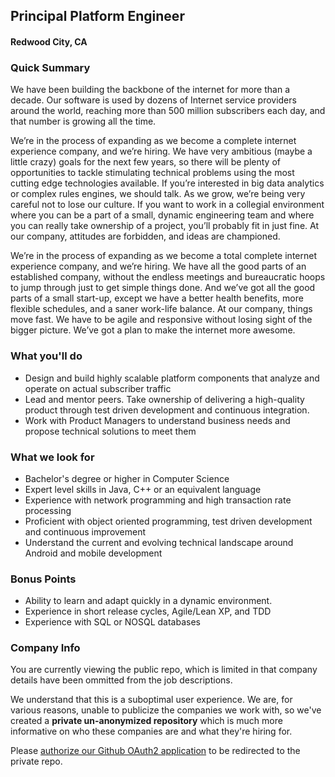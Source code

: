 ## Principal Platform Engineer
#### Redwood City, CA

### Quick Summary
We have been building the backbone of the internet for more than a decade. Our software is used by dozens of Internet service providers around the world, reaching more than 500 million subscribers each day, and that number is growing all the time.

We’re in the process of expanding as we become a complete internet experience company, and we’re hiring. We have very ambitious (maybe a little crazy) goals for the next few years, so there will be plenty of opportunities to tackle stimulating technical problems using the most cutting edge technologies available. If you’re interested in big data analytics or complex rules engines, we should talk. As we grow, we’re being very careful not to lose our culture. If you want to work in a collegial environment where you can be a part of a small, dynamic engineering team and where you can really take ownership of a project, you’ll probably fit in just fine. At our company, attitudes are forbidden, and ideas are championed.

We’re in the process of expanding as we become a total complete internet experience company, and we’re hiring. We have all the good parts of an established company, without the endless meetings and bureaucratic hoops to jump through just to get simple things done. And we’ve got all the good parts of a small start-up, except we have a better health benefits, more flexible schedules, and a saner work-life balance. At our company, things move fast. We have to be agile and responsive without losing sight of the bigger picture. We’ve got a plan to make the internet more awesome.

### What you'll do
+	Design and build highly scalable platform components that analyze and operate on actual subscriber traffic
+	Lead and mentor peers. Take ownership of delivering a high-quality product through test driven development and continuous integration.
+	Work with Product Managers to understand business needs and propose technical solutions to meet them

### What we look for
+	Bachelor's degree or higher in Computer Science
+	Expert level skills in Java, C++ or an equivalent language
+	Experience with network programming and high transaction rate processing
+	Proficient with object oriented programming, test driven development and continuous improvement
+	Understand the current and evolving technical landscape around Android and mobile development

### Bonus Points
+	Ability to learn and adapt quickly in a dynamic environment.
+	Experience in short release cycles, Agile/Lean XP, and TDD
+	Experience with SQL or NOSQL databases

### Company Info
You are currently viewing the public repo, which is limited in that company details have been ommitted from the job descriptions.  
    
We understand that this is a suboptimal user experience.  We are, for various reasons, unable to publicize the companies we work with, so we've
created a **private un-anonymized repository** which is much more informative on who these companies are and what they're hiring for.  
    
Please [authorize our Github OAuth2 application](https://letsrockit.co/users/auth/github?job_id=tm9taw51bq-principal-platform-engineer) to be redirected to the private repo.
